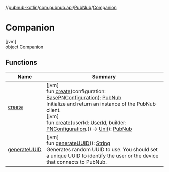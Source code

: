 //[pubnub-kotlin](../../../../index.md)/[com.pubnub.api](../../index.md)/[PubNub](../index.md)/[Companion](index.md)

# Companion

[jvm]\
object [Companion](index.md)

## Functions

| Name | Summary |
|---|---|
| [create](create.md) | [jvm]<br>fun [create](create.md)(configuration: [BasePNConfiguration](../../../../../pubnub-gson/com.pubnub.api.v2/-base-p-n-configuration/index.md)): [PubNub](../index.md)<br>Initialize and return an instance of the PubNub client.<br>[jvm]<br>fun [create](create.md)(userId: [UserId](../../../../../pubnub-gson/com.pubnub.api/-user-id/index.md), builder: [PNConfiguration](../../-p-n-configuration/index.md).() -&gt; [Unit](https://kotlinlang.org/api/latest/jvm/stdlib/kotlin/-unit/index.html)): [PubNub](../index.md) |
| [generateUUID](generate-u-u-i-d.md) | [jvm]<br>fun [generateUUID](generate-u-u-i-d.md)(): [String](https://kotlinlang.org/api/latest/jvm/stdlib/kotlin/-string/index.html)<br>Generates random UUID to use. You should set a unique UUID to identify the user or the device that connects to PubNub. |
